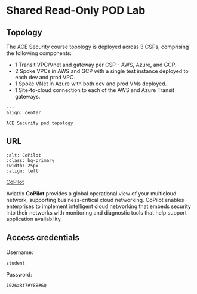 # Shared Read-Only POD Lab

## Topology

The ACE Security course topology is deployed across 3 CSPs, comprising the following components:

- 1 Transit VPC/Vnet and gateway per CSP - AWS, Azure, and GCP.
- 2 Spoke VPCs in AWS and GCP with a single test instance deployed to each dev and prod VPC.
- 1 Spoke VNet in Azure with both dev and prod VMs deployed.
- 1 Site-to-cloud connection to each of the AWS and Azure Transit gateways.

```{figure} images/ace_sec_topology.png
---
align: center
---
ACE Security pod topology
```

## URL

```{image} images/copilot.png
:alt: CoPilot
:class: bg-primary
:width: 25px
:align: left
```

<a href="https://cplt.pod4.aviatrixlab.com" target="_blank">CoPilot</a>

Aviatrix **CoPilot** provides a global operational view of your multicloud network, supporting business-critical cloud networking. CoPilot enables enterprises to implement intelligent cloud networking that embeds security into their networks with monitoring and diagnostic tools that help support application availability.

## Access credentials

Username:

```bash
student
```

Password:

```bash
1026zRt7#Y8B#GQ
```

